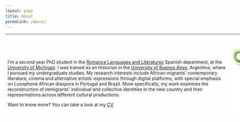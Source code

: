 ```yaml
---
layout: page
title: About
permalink: /about/
---
```

<table style="width: 960px; height: 261px;">
<tbody>
<tr style="height: 137px;">
<td style="width: 700px; height: 137px;">
<p>I'm a second year PhD student in the <a href="https://lsa.umich.edu/rll">Romance Languages and Literatures</a> Spanish department, at the <a href="https://www.umich.edu/">University of Michigan</a>. I was trained as an Historian in the <a href="http://www.uba.ar/">University of Buenos Aires</a>, Argentina, where I pursued my undergraduate studies. My research interests include African migrants' contemporary literature, cinema and alternative artistic expressions through digital platforms, with special emphasis on Lusophone African diaspora in Portugal and Brazil. More specifically, my work examines the reconstruction of immigrants' individual and collective identities in the new country and their representations across different cultural productions.</p>
<p>Want to know more? You can take a look at my <a href="https://filamarisol.github.io/cv/">CV</a></p>
</td>
<td style="width: 256px; height: 137px; text-align: center;">
<p>&nbsp;<a href="https://filamarisol.github.io/images/image1.png"><img style="display: block; border-width: auto; margin: auto;" src="/images/image1.png" alt="/images/image1.png" /></a>This is me when <em>I go virtual</em>.</p>
</td>
